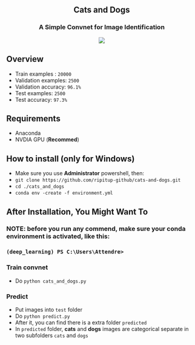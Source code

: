 ## <center>Cats and Dogs</center>
### <center>A Simple Convnet for Image Identification</center>

<center><img src= "https://github.com/ripitup-github/cats-and-dogs/blob/master/demo.png"></center>


## Overview
- Train examples : `20000`
- Validation examples: `2500`
- Validation accuracy: `96.1%`
- Test examples: `2500`
- Test accuracy: `97.3%`

## Requirements
- Anaconda
- NVDIA GPU (**Recommed**)

## How to install (only for Windows)
- Make sure you use **Administrator** powershell, then:
- `git clone https://github.com/ripitup-github/cats-and-dogs.git`
- `cd ./cats_and_dogs`
- `conda env -create -f environment.yml`

## After Installation, You Might Want To

### NOTE: before you run any commend, make sure your conda environment is activated, like this:

### `(deep_learning) PS C:\Users\Attendre>`

### Train convnet
- Do `python cats_and_dogs.py`

### Predict
- Put images into `test` folder
- Do `python predict.py`
- After it, you can find there is a extra folder `predicted`
- In `predicted`  folder, **cats** and **dogs** images are categorical separate in two subfolders `cats` and `dogs`
